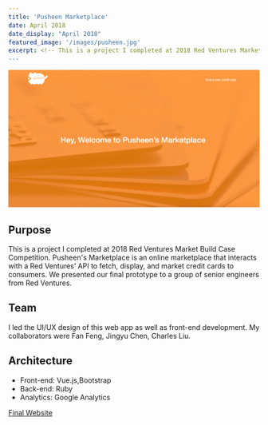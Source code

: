 ```yaml
---
title: 'Pusheen Marketplace'
date: April 2018
date_display: "April 2018"
featured_image: '/images/pusheen.jpg'
excerpt: <!-- This is a project I completed at 2018 Red Ventures Market Build Case Competition. Pusheen's Marketplace is an online marketplace that interacts with a Red Ventures’ API to fetch, display, and market credit cards to consumers.-->
---
```


![](/images/pusheen.jpg)

## Purpose

This is a project I completed at 2018 Red Ventures Market Build Case Competition. Pusheen's Marketplace is an online marketplace that interacts with a Red Ventures’ API to fetch, display, and market credit cards to consumers. We presented our final prototype to a group of senior engineers from Red Ventures. 

## Team

I led the UI/UX design of this web app as well as front-end development. My collaborators were Fan Feng, Jingyu Chen, Charles Liu.


## Architecture

* Front-end: Vue.js,Bootstrap 
* Back-end: Ruby 
* Analytics: Google Analytics 

[Final Website](http://pusheen-cards.surge.sh/#/)

